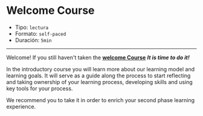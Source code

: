 # Welcome Course

* Tipo: `lectura`
* Formato: `self-paced`
* Duración: `5min`

***
Welcome! If  you still haven't taken the [**welcome Course**](https://aprende.laboratoria.la/cohorts/glob-2020-09-l4b-business-oea-adopting-a-digital-mindset/courses/bienvenida-aprende) ***It is time to do it!***

In the introductory course you will learn more about our learning model and learning goals. It will serve as a guide along the process to start  reflecting and taking ownership of your learning process, developing skills and using key tools for your process.

We recommend you to take it in order to enrich your second phase learning experience.
